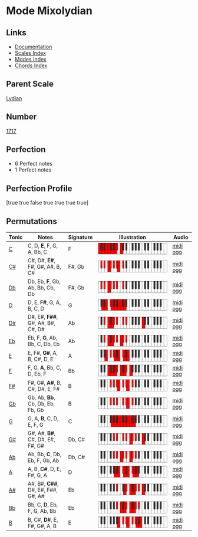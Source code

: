 # Mode Mixolydian

## Links

- [Documentation](index.md)
- [Scales Index](Scales.md)
- [Modes Index](Modes.md)
- [Chords Index](Chords.md)

## Parent Scale

[Lydian](ScaleLydian.md)

## Number

[1717](https://ianring.com/musictheory/scales/1717)

## Perfection

- 6 Perfect notes
- 1 Perfect notes

## Perfection Profile

[true true false true true true true]

## Permutations

| Tonic | Notes | Signature | Illustration | Audio |
|-------|-------|-----------|--------------|-------|
| [C](ModeCNaturalMixolydian.md) | C, D, **E**, F, G, A, Bb, C | F | ![CNaturalMixolydian](ModeCNaturalMixolydian.png) | [midi](ModeCNaturalMixolydian.mid) [ogg](ModeCNaturalMixolydian.ogg) |
| [C#](ModeCSharpMixolydian.md) | C#, D#, **E#**, F#, G#, A#, B, C# | F#, Gb | ![CSharpMixolydian](ModeCSharpMixolydian.png) | [midi](ModeCSharpMixolydian.mid) [ogg](ModeCSharpMixolydian.ogg) |
| [Db](ModeDFlatMixolydian.md) | Db, Eb, **F**, Gb, Ab, Bb, Cb, Db | F#, Gb | ![DFlatMixolydian](ModeDFlatMixolydian.png) | [midi](ModeDFlatMixolydian.mid) [ogg](ModeDFlatMixolydian.ogg) |
| [D](ModeDNaturalMixolydian.md) | D, E, **F#**, G, A, B, C, D | G | ![DNaturalMixolydian](ModeDNaturalMixolydian.png) | [midi](ModeDNaturalMixolydian.mid) [ogg](ModeDNaturalMixolydian.ogg) |
| [D#](ModeDSharpMixolydian.md) | D#, E#, **F##**, G#, A#, B#, C#, D# | Ab | ![DSharpMixolydian](ModeDSharpMixolydian.png) | [midi](ModeDSharpMixolydian.mid) [ogg](ModeDSharpMixolydian.ogg) |
| [Eb](ModeEFlatMixolydian.md) | Eb, F, **G**, Ab, Bb, C, Db, Eb | Ab | ![EFlatMixolydian](ModeEFlatMixolydian.png) | [midi](ModeEFlatMixolydian.mid) [ogg](ModeEFlatMixolydian.ogg) |
| [E](ModeENaturalMixolydian.md) | E, F#, **G#**, A, B, C#, D, E | A | ![ENaturalMixolydian](ModeENaturalMixolydian.png) | [midi](ModeENaturalMixolydian.mid) [ogg](ModeENaturalMixolydian.ogg) |
| [F](ModeFNaturalMixolydian.md) | F, G, **A**, Bb, C, D, Eb, F | Bb | ![FNaturalMixolydian](ModeFNaturalMixolydian.png) | [midi](ModeFNaturalMixolydian.mid) [ogg](ModeFNaturalMixolydian.ogg) |
| [F#](ModeFSharpMixolydian.md) | F#, G#, **A#**, B, C#, D#, E, F# | B | ![FSharpMixolydian](ModeFSharpMixolydian.png) | [midi](ModeFSharpMixolydian.mid) [ogg](ModeFSharpMixolydian.ogg) |
| [Gb](ModeGFlatMixolydian.md) | Gb, Ab, **Bb**, Cb, Db, Eb, Fb, Gb | B | ![GFlatMixolydian](ModeGFlatMixolydian.png) | [midi](ModeGFlatMixolydian.mid) [ogg](ModeGFlatMixolydian.ogg) |
| [G](ModeGNaturalMixolydian.md) | G, A, **B**, C, D, E, F, G | C | ![GNaturalMixolydian](ModeGNaturalMixolydian.png) | [midi](ModeGNaturalMixolydian.mid) [ogg](ModeGNaturalMixolydian.ogg) |
| [G#](ModeGSharpMixolydian.md) | G#, A#, **B#**, C#, D#, E#, F#, G# | Db, C# | ![GSharpMixolydian](ModeGSharpMixolydian.png) | [midi](ModeGSharpMixolydian.mid) [ogg](ModeGSharpMixolydian.ogg) |
| [Ab](ModeAFlatMixolydian.md) | Ab, Bb, **C**, Db, Eb, F, Gb, Ab | Db, C# | ![AFlatMixolydian](ModeAFlatMixolydian.png) | [midi](ModeAFlatMixolydian.mid) [ogg](ModeAFlatMixolydian.ogg) |
| [A](ModeANaturalMixolydian.md) | A, B, **C#**, D, E, F#, G, A | D | ![ANaturalMixolydian](ModeANaturalMixolydian.png) | [midi](ModeANaturalMixolydian.mid) [ogg](ModeANaturalMixolydian.ogg) |
| [A#](ModeASharpMixolydian.md) | A#, B#, **C##**, D#, E#, F##, G#, A# | Eb | ![ASharpMixolydian](ModeASharpMixolydian.png) | [midi](ModeASharpMixolydian.mid) [ogg](ModeASharpMixolydian.ogg) |
| [Bb](ModeBFlatMixolydian.md) | Bb, C, **D**, Eb, F, G, Ab, Bb | Eb | ![BFlatMixolydian](ModeBFlatMixolydian.png) | [midi](ModeBFlatMixolydian.mid) [ogg](ModeBFlatMixolydian.ogg) |
| [B](ModeBNaturalMixolydian.md) | B, C#, **D#**, E, F#, G#, A, B | E | ![BNaturalMixolydian](ModeBNaturalMixolydian.png) | [midi](ModeBNaturalMixolydian.mid) [ogg](ModeBNaturalMixolydian.ogg) |
